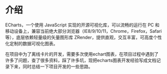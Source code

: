 # 介绍

<Bit/>

ECharts，一个使用 JavaScript 实现的开源可视化库，可以流畅的运行在 PC 和移动设备上，兼容当前绝大部分浏览器（IE8/9/10/11，Chrome，Firefox，Safari等），底层依赖轻量级的矢量图形库 ZRender，提供直观，交互丰富，可高度个性化定制的数据可视化图表。

在项目中为了离线卡片的开发，需要多次使用echart图表，在项目过程中遇到了许多了问题，查了很多资料，踩了许多坑，现把echarts图表开发经验写成文档记录下来，同时总结一下项目开发的一些思路。
